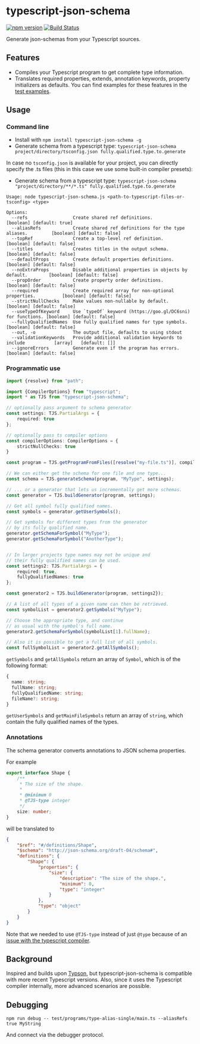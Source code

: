 # typescript-json-schema

[![npm version](https://img.shields.io/npm/v/typescript-json-schema.svg)](https://www.npmjs.com/package/typescript-json-schema) [![Build Status](https://travis-ci.org/YousefED/typescript-json-schema.svg?branch=master)](https://travis-ci.org/YousefED/typescript-json-schema)

Generate json-schemas from your Typescript sources.

## Features

* Compiles your Typescript program to get complete type information.
* Translates required properties, extends, annotation keywords, property initializers as defaults. You can find examples for these features in the [test examples](https://github.com/YousefED/typescript-json-schema/tree/master/test/programs).

## Usage

### Command line

* Install with `npm install typescript-json-schema -g`
* Generate schema from a typescript type: `typescript-json-schema project/directory/tsconfig.json fully.qualified.type.to.generate`

In case no `tsconfig.json` is available for your project, you can directly specify the .ts files (this in this case we use some built-in compiler presets):

* Generate schema from a typescript type: `typescript-json-schema "project/directory/**/*.ts" fully.qualified.type.to.generate`

```
Usage: node typescript-json-schema.js <path-to-typescript-files-or-tsconfig> <type>

Options:
  --refs                 Create shared ref definitions.                              [boolean] [default: true]
  --aliasRefs            Create shared ref definitions for the type aliases.         [boolean] [default: false]
  --topRef               Create a top-level ref definition.                          [boolean] [default: false]
  --titles               Creates titles in the output schema.                        [boolean] [default: false]
  --defaultProps         Create default properties definitions.                      [boolean] [default: false]
  --noExtraProps         Disable additional properties in objects by default.        [boolean] [default: false]
  --propOrder            Create property order definitions.                          [boolean] [default: false]
  --required             Create required array for non-optional properties.          [boolean] [default: false]
  --strictNullChecks     Make values non-nullable by default.                        [boolean] [default: false]
  --useTypeOfKeyword     Use `typeOf` keyword (https://goo.gl/DC6sni) for functions. [boolean] [default: false]
  --fullyQualifiedNames  Use fully qualified names for type symbols.                 [boolean] [default: false]
  --out, -o              The output file, defaults to using stdout
  --validationKeywords   Provide additional validation keywords to include           [array]   [default: []]
  --ignoreErrors         Generate even if the program has errors.                    [boolean] [default: false]
```

### Programmatic use

```ts
import {resolve} from "path";

import {CompilerOptions} from "typescript";
import * as TJS from "typescript-json-schema";

// optionally pass argument to schema generator
const settings: TJS.PartialArgs = {
    required: true
};

// optionally pass ts compiler options
const compilerOptions: CompilerOptions = {
    strictNullChecks: true
}

const program = TJS.getProgramFromFiles([resolve("my-file.ts")], compilerOptions);

// We can either get the schema for one file and one type...
const schema = TJS.generateSchema(program, "MyType", settings);

// ... or a generator that lets us incrementally get more schemas.
const generator = TJS.buildGenerator(program, settings);

// Get all symbol fully qualified names.
const symbols = generator.getUserSymbols();

// Get symbols for different types from the generator
// by its fully qualified name.
generator.getSchemaForSymbol("MyType");
generator.getSchemaForSymbol("AnotherType");


// In larger projects type names may not be unique and
// their fully qualified names can be used.
const settings2: TJS.PartialArgs = {
    required: true,
    fullyQualifiedNames: true
};

const generator2 = TJS.buildGenerator(program, settings2});

// A list of all types of a given name can then be retrieved.
const symbolList = generator2.getSymbols("MyType");

// Choose the appropriate type, and continue
// as usual with the symbol's full name.
generator2.getSchemaForSymbol(symbolList[1].fullName);

// Also it is possible to get a full list of all symbols.
const fullSymbolList = generator2.getAllSymbols();
```

`getSymbols` and `getAllSymbols` return an array of `Symbol`, which is of the
following format:

```ts
{
  name: string;
  fullName: string;
  fullyQualifiedName: string;
  fileName?: string;
}
```

`getUserSymbols` and `getMainFileSymbols` return an array of `string`, which contain
the fully qualified names of the types.

### Annotations

The schema generator converts annotations to JSON schema properties.

For example

```ts
export interface Shape {
    /**
     * The size of the shape.
     *
     * @minimum 0
     * @TJS-type integer
     */
    size: number;
}
```

will be translated to

```json
{
    "$ref": "#/definitions/Shape",
    "$schema": "http://json-schema.org/draft-04/schema#",
    "definitions": {
        "Shape": {
            "properties": {
                "size": {
                    "description": "The size of the shape.",
                    "minimum": 0,
                    "type": "integer"
                }
            },
            "type": "object"
        }
    }
}
```

Note that we needed to use `@TJS-type` instead of just `@type` because of an [issue with the typescript compiler](https://github.com/Microsoft/TypeScript/issues/13498).

## Background

Inspired and builds upon [Typson](https://github.com/lbovet/typson/), but typescript-json-schema is compatible with more recent Typescript versions. Also, since it uses the Typescript compiler internally, more advanced scenarios are possible.

## Debugging

`npm run debug -- test/programs/type-alias-single/main.ts --aliasRefs true MyString`

And connect via the debugger protocol.

